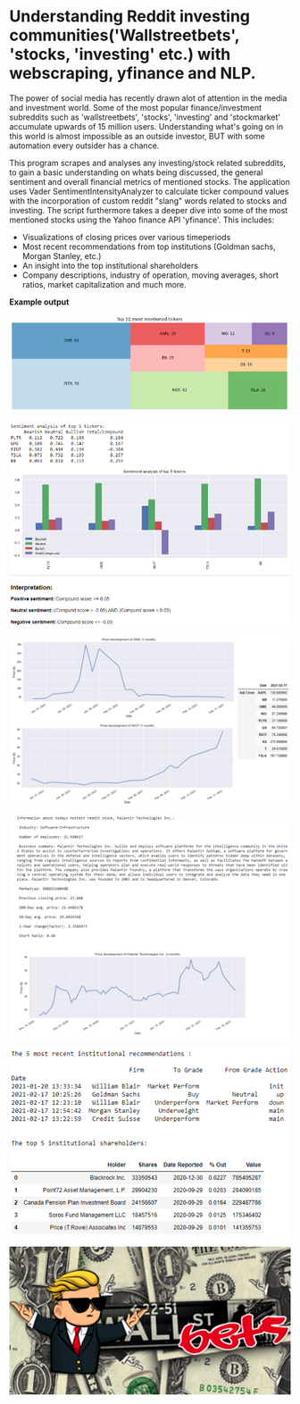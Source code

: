 # Understanding Reddit investing communities('Wallstreetbets', 'stocks, 'investing' etc.) with webscraping, yfinance and NLP.
The power of social media has recently drawn alot of attention in the media and investment world. Some of the most popular finance/investment subreddits such as 'wallstreetbets', 'stocks', 'investing' and 'stockmarket' accumulate upwards of 15 million users. Understanding what's going on in this world is almost impossible as an outside investor, BUT with some automation every outsider has a chance.


This program scrapes and analyses any investing/stock related subreddits, to gain a basic understanding on whats being discussed, the general sentiment and overall financial metrics of mentioned stocks.
The application uses Vader SentimentIntensityAnalyzer to calculate ticker compound values with the incorporation of custom reddit "slang" words related to stocks and investing.
The script furthermore takes a deeper dive into some of the most mentioned stocks using the Yahoo finance API 'yfinance'. This includes:
* Visualizations of closing prices over various timeperiods
* Most recent recommendations from top institutions (Goldman sachs, Morgan Stanley, etc.)
* An insight into the top institutional shareholders
* Company descriptions, industry of operation, moving averages, short ratios, market capitalization and much more.


**Example output**

![](wsb1.png)

![](wsb2.png)

![](wsb3.png)

![](wsb4.png)

![](wsb5.png)

![](wsbb.png)
